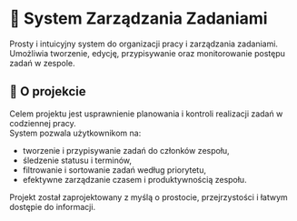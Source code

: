 # 🧩 System Zarządzania Zadaniami

Prosty i intuicyjny system do organizacji pracy i zarządzania zadaniami. Umożliwia tworzenie, edycję, przypisywanie oraz monitorowanie postępu zadań w zespole.

## 🧠 O projekcie

Celem projektu jest usprawnienie planowania i kontroli realizacji zadań w codziennej pracy.  
System pozwala użytkownikom na:
- tworzenie i przypisywanie zadań do członków zespołu,  
- śledzenie statusu i terminów,  
- filtrowanie i sortowanie zadań według priorytetu,  
- efektywne zarządzanie czasem i produktywnością zespołu.  

Projekt został zaprojektowany z myślą o prostocie, przejrzystości i łatwym dostępie do informacji.
